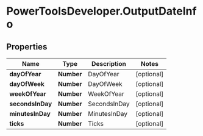 # PowerToolsDeveloper.OutputDateInfo

## Properties

Name | Type | Description | Notes
------------ | ------------- | ------------- | -------------
**dayOfYear** | **Number** | DayOfYear | [optional] 
**dayOfWeek** | **Number** | DayOfWeek | [optional] 
**weekOfYear** | **Number** | WeekOfYear | [optional] 
**secondsInDay** | **Number** | SecondsInDay | [optional] 
**minutesInDay** | **Number** | MinutesInDay | [optional] 
**ticks** | **Number** | Ticks | [optional] 


